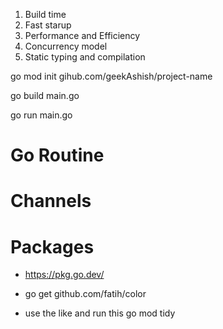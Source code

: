 1. Build time
2. Fast starup
3. Performance and Efficiency
4. Concurrency model
5. Static typing and compilation

go mod init gihub.com/geekAshish/project-name

go build main.go

go run main.go

# Go Routine

# Channels

# Packages

- https://pkg.go.dev/

- go get github.com/fatih/color

- use the like and run this
  go mod tidy

